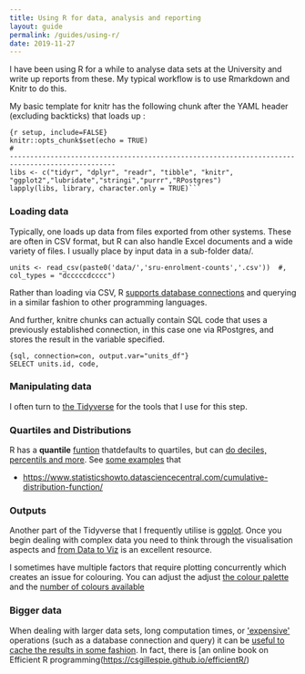 ```yaml
---
title: Using R for data, analysis and reporting
layout: guide
permalink: /guides/using-r/
date: 2019-11-27
---
```


I have been using R for a while to analyse data sets at the University and write
up reports from these. My typical workflow is to use Rmarkdown and Knitr to do this.

My basic template for knitr has the following chunk after the YAML header
(excluding backticks) that loads up :

```
{r setup, include=FALSE}
knitr::opts_chunk$set(echo = TRUE)
#
------------------------------------------------------------------------------------------------
libs <- c("tidyr", "dplyr", "readr", "tibble", "knitr", "ggplot2","lubridate","stringi","purrr","RPostgres")
lapply(libs, library, character.only = TRUE)```
```

### Loading data

Typically, one loads up data from files exported from other systems. These are
often in CSV format, but R can also handle Excel documents and a wide variety of
files. I usually place by input data in a sub-folder data/.

```
units <- read_csv(paste0('data/','sru-enrolment-counts','.csv'))  #, col_types = "dcccccdcccc")
```

Rather than loading via CSV, R [supports database
connections](https://db.rstudio.com/getting-started/database-queries) and querying in a
similar fashion to other programming languages.

And further, knitre chunks can actually contain SQL code that uses a previously established
connection, in this case one via RPostgres, and stores the result in the
variable specified.

```
{sql, connection=con, output.var="units_df"}
SELECT units.id, code,
```

### Manipulating data

I often turn to [the Tidyverse](https://tidyverse.org/) for the tools that I use
for this step.


### Quartiles and Distributions

R has a **quantile**
[funtion](https://www.rdocumentation.org/packages/stats/versions/3.6.1/topics/quantile)
thatdefaults to quartiles, but can [do deciles, percentils and
more](https://www.r-bloggers.com/quartiles-deciles-and-percentiles/). See [some
examples](https://statisticsglobe.com/quantile-function-in-r-example) that 

* https://www.statisticshowto.datasciencecentral.com/cumulative-distribution-function/

### Outputs

Another part of the Tidyverse that I frequently utilise is
[ggplot](https://ggplot2.tidyverse.org/). Once you begin dealing with complex
data you need to think through the visualisation aspects and [from Data to
Viz](http://www.data-to-viz.com/) is an excellent resource.

I sometimes have multiple factors that require plotting concurrently which
creates an issue for colouring. You can adjust the adjust [the colour
palette](https://www.datanovia.com/en/blog/the-a-z-of-rcolorbrewer-palette/) and
the [number of colours
available](https://www.r-bloggers.com/how-to-expand-color-palette-with-ggplot-and-rcolorbrewer/)

### Bigger data

When dealing with larger data sets, long computation times, or
['expensive'](https://stackoverflow.com/questions/3347375/cache-expensive-operations-in-r)
operations (such as a database connection and query) it can be [useful to cache
the results in some
fashion](https://stackoverflow.com/questions/7262485/options-for-caching-memoization-hashing-in-r).
In fact, there is [an online book on Efficient R
programming(https://csgillespie.github.io/efficientR/)

